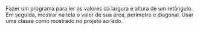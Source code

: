 Fazer um programa para ler os valores da largura e altura de um retângulo. Em seguida, mostrar na tela o valor de
sua área, perímetro e diagonal. Usar uma classe como mostrado no projeto ao lado.